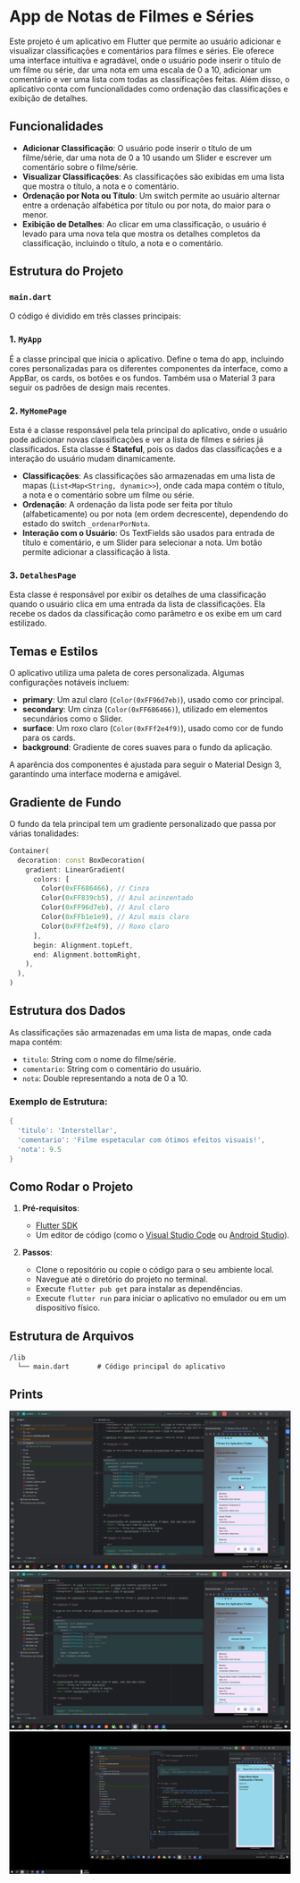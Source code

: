 
# App de Notas de Filmes e Séries

Este projeto é um aplicativo em Flutter que permite ao usuário adicionar e visualizar classificações e comentários para filmes e séries. Ele oferece uma interface intuitiva e agradável, onde o usuário pode inserir o título de um filme ou série, dar uma nota em uma escala de 0 a 10, adicionar um comentário e ver uma lista com todas as classificações feitas. Além disso, o aplicativo conta com funcionalidades como ordenação das classificações e exibição de detalhes.

## Funcionalidades

- **Adicionar Classificação**: O usuário pode inserir o título de um filme/série, dar uma nota de 0 a 10 usando um Slider e escrever um comentário sobre o filme/série.
- **Visualizar Classificações**: As classificações são exibidas em uma lista que mostra o título, a nota e o comentário.
- **Ordenação por Nota ou Título**: Um switch permite ao usuário alternar entre a ordenação alfabética por título ou por nota, do maior para o menor.
- **Exibição de Detalhes**: Ao clicar em uma classificação, o usuário é levado para uma nova tela que mostra os detalhes completos da classificação, incluindo o título, a nota e o comentário.

## Estrutura do Projeto

### `main.dart`

O código é dividido em três classes principais:

### 1. `MyApp`
É a classe principal que inicia o aplicativo. Define o tema do app, incluindo cores personalizadas para os diferentes componentes da interface, como a AppBar, os cards, os botões e os fundos. Também usa o Material 3 para seguir os padrões de design mais recentes.

### 2. `MyHomePage`
Esta é a classe responsável pela tela principal do aplicativo, onde o usuário pode adicionar novas classificações e ver a lista de filmes e séries já classificados. Esta classe é **Stateful**, pois os dados das classificações e a interação do usuário mudam dinamicamente.

- **Classificações**: As classificações são armazenadas em uma lista de mapas (`List<Map<String, dynamic>>`), onde cada mapa contém o título, a nota e o comentário sobre um filme ou série.
- **Ordenação**: A ordenação da lista pode ser feita por título (alfabeticamente) ou por nota (em ordem decrescente), dependendo do estado do switch `_ordenarPorNota`.
- **Interação com o Usuário**: Os TextFields são usados para entrada de título e comentário, e um Slider para selecionar a nota. Um botão permite adicionar a classificação à lista.

### 3. `DetalhesPage`
Esta classe é responsável por exibir os detalhes de uma classificação quando o usuário clica em uma entrada da lista de classificações. Ela recebe os dados da classificação como parâmetro e os exibe em um card estilizado.

## Temas e Estilos

O aplicativo utiliza uma paleta de cores personalizada. Algumas configurações notáveis incluem:

- **primary**: Um azul claro (`Color(0xFF96d7eb)`), usado como cor principal.
- **secondary**: Um cinza (`Color(0xFF686466)`), utilizado em elementos secundários como o Slider.
- **surface**: Um roxo claro (`Color(0xFFf2e4f9)`), usado como cor de fundo para os cards.
- **background**: Gradiente de cores suaves para o fundo da aplicação.

A aparência dos componentes é ajustada para seguir o Material Design 3, garantindo uma interface moderna e amigável.

## Gradiente de Fundo

O fundo da tela principal tem um gradiente personalizado que passa por várias tonalidades:

```dart
Container(
  decoration: const BoxDecoration(
    gradient: LinearGradient(
      colors: [
        Color(0xFF686466), // Cinza
        Color(0xFF839cb5), // Azul acinzentado
        Color(0xFF96d7eb), // Azul claro
        Color(0xFFb1e1e9), // Azul mais claro
        Color(0xFFf2e4f9), // Roxo claro
      ],
      begin: Alignment.topLeft,
      end: Alignment.bottomRight,
    ),
  ),
)
```

## Estrutura dos Dados

As classificações são armazenadas em uma lista de mapas, onde cada mapa contém:
- `titulo`: String com o nome do filme/série.
- `comentario`: String com o comentário do usuário.
- `nota`: Double representando a nota de 0 a 10.

### Exemplo de Estrutura:

```dart
{
  'titulo': 'Interstellar',
  'comentario': 'Filme espetacular com ótimos efeitos visuais!',
  'nota': 9.5
}
```

## Como Rodar o Projeto

1. **Pré-requisitos**:
    - [Flutter SDK](https://flutter.dev/docs/get-started/install)
    - Um editor de código (como o [Visual Studio Code](https://code.visualstudio.com/) ou [Android Studio](https://developer.android.com/studio)).

2. **Passos**:
    - Clone o repositório ou copie o código para o seu ambiente local.
    - Navegue até o diretório do projeto no terminal.
    - Execute `flutter pub get` para instalar as dependências.
    - Execute `flutter run` para iniciar o aplicativo no emulador ou em um dispositivo físico.

## Estrutura de Arquivos

```
/lib
  └── main.dart       # Código principal do aplicativo
```

## Prints

![Prints](./imagens/Captura%20de%20Tela%20(5).png)
![Prints](./imagens/Captura%20de%20Tela%20(4).png)
![Prints](./imagens/Captura%20de%20Tela%20(6).png)


